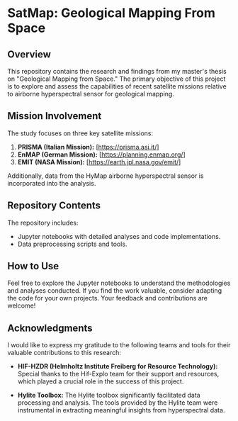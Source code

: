 # SatMap: Geological Mapping From Space
## Overview
This repository contains the research and findings from my master's thesis on "Geological Mapping from Space." The primary objective of this project is to explore and assess the capabilities of recent satellite missions  relative to airborne hyperspectral sensor for geological mapping.
## Mission Involvement
The study focuses on three key satellite missions: 
1. **PRISMA (Italian Mission):** [https://prisma.asi.it/]
2. **EnMAP (German Mission):** [https://planning.enmap.org/]
3. **EMIT (NASA Mission):** [https://earth.jpl.nasa.gov/emit/]

Additionally, data from the HyMap airborne hyperspectral sensor is incorporated into the analysis.
## Repository Contents
The repository includes:
- Jupyter notebooks with detailed analyses and code implementations.
- Data preprocessing scripts and tools.
## How to Use
Feel free to explore the Jupyter notebooks to understand the methodologies and analyses conducted. If you find the work valuable, consider adapting the code for your own projects. Your feedback and contributions are welcome!
## Acknowledgments
I would like to express my gratitude to the following teams and tools for their valuable contributions to this research:
- **HIF-HZDR (Helmholtz Institute Freiberg for Resource Technology):** Special thanks to the Hif-Explo team for their support and resources, which played a crucial role in the success of this project.

- **Hylite Toolbox:** The Hylite toolbox significantly facilitated data processing and analysis. The tools provided by the Hylite team were instrumental in extracting meaningful insights from hyperspectral data.
